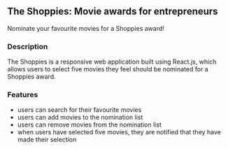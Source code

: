 ## The Shoppies: Movie awards for entrepreneurs
Nominate your favourite movies for a Shoppies award!

### Description
The Shoppies is a responsive web application built using React.js, which allows users to select five movies they feel should be nominated for a Shoppies award.

### Features
- users can search for their favourite movies
- users can add movies to the nomination list
- users can remove movies from the nomination list
- when users have selected five movies, they are notified that they have made their selection


